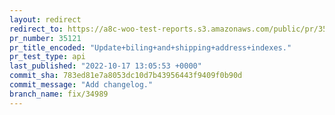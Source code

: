 ```yaml
---
layout: redirect
redirect_to: https://a8c-woo-test-reports.s3.amazonaws.com/public/pr/35121/api/index.html
pr_number: 35121
pr_title_encoded: "Update+biling+and+shipping+address+indexes."
pr_test_type: api
last_published: "2022-10-17 13:05:53 +0000"
commit_sha: 783ed81e7a8053dc10d7b43956443f9409f0b90d
commit_message: "Add changelog."
branch_name: fix/34989
---
```

